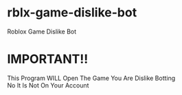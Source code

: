 # rblx-game-dislike-bot
Roblox Game Dislike Bot<br>

# IMPORTANT!!
This Program WILL Open The Game You Are Dislike Botting<br>
No It Is Not On Your Account<br>
